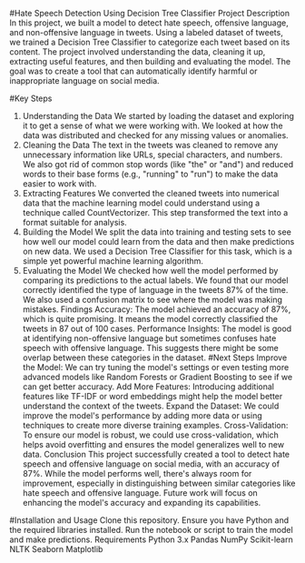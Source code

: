 #Hate Speech Detection Using Decision Tree Classifier
Project Description
In this project, we built a model to detect hate speech, offensive language, and non-offensive language in tweets. Using a labeled dataset of tweets, we trained a Decision Tree Classifier to categorize each tweet based on its content. The project involved understanding the data, cleaning it up, extracting useful features, and then building and evaluating the model. The goal was to create a tool that can automatically identify harmful or inappropriate language on social media.

#Key Steps
1. Understanding the Data
We started by loading the dataset and exploring it to get a sense of what we were working with. We looked at how the data was distributed and checked for any missing values or anomalies.
2. Cleaning the Data
The text in the tweets was cleaned to remove any unnecessary information like URLs, special characters, and numbers. We also got rid of common stop words (like "the" or "and") and reduced words to their base forms (e.g., "running" to "run") to make the data easier to work with.
3. Extracting Features
We converted the cleaned tweets into numerical data that the machine learning model could understand using a technique called CountVectorizer. This step transformed the text into a format suitable for analysis.
4. Building the Model
We split the data into training and testing sets to see how well our model could learn from the data and then make predictions on new data. We used a Decision Tree Classifier for this task, which is a simple yet powerful machine learning algorithm.
5. Evaluating the Model
We checked how well the model performed by comparing its predictions to the actual labels. We found that our model correctly identified the type of language in the tweets 87% of the time. We also used a confusion matrix to see where the model was making mistakes.
Findings
Accuracy: The model achieved an accuracy of 87%, which is quite promising. It means the model correctly classified the tweets in 87 out of 100 cases.
Performance Insights: The model is good at identifying non-offensive language but sometimes confuses hate speech with offensive language. This suggests there might be some overlap between these categories in the dataset.
#Next Steps
Improve the Model: We can try tuning the model's settings or even testing more advanced models like Random Forests or Gradient Boosting to see if we can get better accuracy.
Add More Features: Introducing additional features like TF-IDF or word embeddings might help the model better understand the context of the tweets.
Expand the Dataset: We could improve the model's performance by adding more data or using techniques to create more diverse training examples.
Cross-Validation: To ensure our model is robust, we could use cross-validation, which helps avoid overfitting and ensures the model generalizes well to new data.
Conclusion
This project successfully created a tool to detect hate speech and offensive language on social media, with an accuracy of 87%. While the model performs well, there's always room for improvement, especially in distinguishing between similar categories like hate speech and offensive language. Future work will focus on enhancing the model's accuracy and expanding its capabilities.

#Installation and Usage
Clone this repository.
Ensure you have Python and the required libraries installed.
Run the notebook or script to train the model and make predictions.
Requirements
Python 3.x
Pandas
NumPy
Scikit-learn
NLTK
Seaborn
Matplotlib
